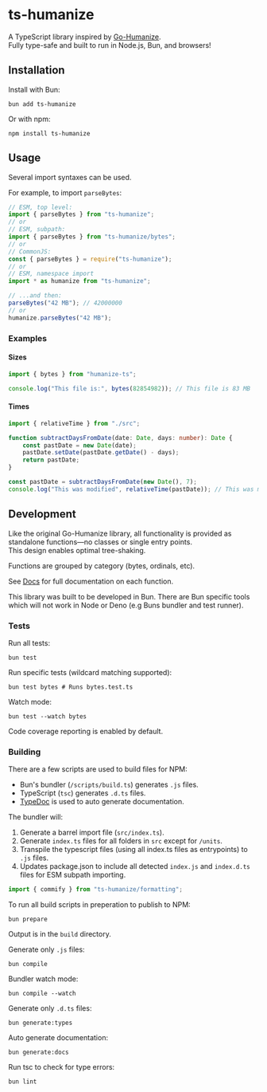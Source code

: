 # ts-humanize

A TypeScript library inspired by [Go-Humanize](https://github.com/dustin/go-humanize).  
Fully type-safe and built to run in Node.js, Bun, and browsers!

## Installation

Install with Bun:

```shell
bun add ts-humanize
```

Or with npm:

```shell
npm install ts-humanize
```

## Usage

Several import syntaxes can be used.

For example, to import `parseBytes`:

```typescript
// ESM, top level:
import { parseBytes } from "ts-humanize";
// or
// ESM, subpath:
import { parseBytes } from "ts-humanize/bytes";
// or
// CommonJS:
const { parseBytes } = require("ts-humanize");
// or
// ESM, namespace import
import * as humanize from "ts-humanize";

// ...and then:
parseBytes("42 MB"); // 42000000
// or
humanize.parseBytes("42 MB");
```

### Examples

#### Sizes

```typescript
import { bytes } from "humanize-ts";

console.log("This file is:", bytes(82854982)); // This file is 83 MB
```

#### Times

```typescript
import { relativeTime } from "./src";

function subtractDaysFromDate(date: Date, days: number): Date {
    const pastDate = new Date(date);
    pastDate.setDate(pastDate.getDate() - days);
    return pastDate;
}

const pastDate = subtractDaysFromDate(new Date(), 7);
console.log("This was modified", relativeTime(pastDate)); // This was modified 7 days ago
```

## Development

Like the original Go-Humanize library, all functionality is provided as standalone functions—no classes or single entry points.  
This design enables optimal tree-shaking.

Functions are grouped by category (bytes, ordinals, etc).

See [Docs](docs/README.md) for full documentation on each function.

This library was built to be developed in Bun. There are Bun specific tools which will not work in Node or Deno (e.g Buns bundler and test runner).

### Tests

Run all tests:

```shell
bun test
```

Run specific tests (wildcard matching supported):

```shell
bun test bytes # Runs bytes.test.ts
```

Watch mode:

```shell
bun test --watch bytes
```

Code coverage reporting is enabled by default.

### Building

There are a few scripts are used to build files for NPM:

- Bun's bundler (`/scripts/build.ts`) generates `.js` files.
- TypeScript (`tsc`) generates `.d.ts` files.
- [TypeDoc](https://typedoc.org/index.html) is used to auto generate documentation.

The bundler will:
1. Generate a barrel import file (`src/index.ts`).
2. Generate `index.ts` files for all folders in `src` except for `/units`.
3. Transpile the typescript files (using all index.ts files as entrypoints) to `.js` files.
4. Updates package.json to include all detected `index.js` and `index.d.ts` files for ESM subpath importing.

```typescript
import { commify } from "ts-humanize/formatting";
```

To run all build scripts in preperation to publish to NPM:

```shell
bun prepare
```

Output is in the `build` directory.

Generate only `.js` files:

```shell
bun compile
```

Bundler watch mode:

```shell
bun compile --watch
```

Generate only `.d.ts` files:

```shell
bun generate:types
```

Auto generate documentation:

```shell
bun generate:docs
```

Run tsc to check for type errors:

```shell
bun lint
```
